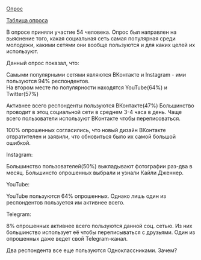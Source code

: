 [Опрос](https://docs.google.com/forms/d/1VA3qtAZ3jg-Wt3_7VzUhrcHIA1D6vfwbDLBkoYgbcA8/edit?usp=sharing)

[Таблица опроса](https://docs.google.com/spreadsheets/d/18k-6RuYcva_YtFGLNID09gYKS3Hbr9S5-3WWeFm8ZZE/edit#gid=688439064)

В опросе приняли участие 54 человека. Опрос был направлен на выяснение того, какая социальная сеть самая популярная среди молодежи, какими сетями они вообще пользуются и для каких целей их используют.

Данный опрос показал, что: 

Самыми популярными сетями являются ВКонтакте и Instagram - ими пользуются 94% респондентов.  
На втором месте по популярности находятся YouTube(64%) и Twitter(57%)

Активнее всего респонденты пользуются ВКонтакте(47%)
Большинство проводит в этоц социальной сети в среднем 3-4 часа в день.
Чаще всего пользователи используют ВКонтакте чтобы переписоваться. 

100% опрошенных согласились, что новый дизайн ВКонтакте отвратителен и заявили, что обновиться было их самой большой ошибкой.

Instagram: 

Большинство пользователей(50%) выкладывают фотографии раз-два в месяц. Большинсто опрошенных выбрали и узнали Кайли Дженнер. 

YouTube:

YouTube пользуются 64% опрошенных. Однако лишь один из респондентов пользуется им активнее всего. 

Telegram: 

8% опрошенных активнее всего пользуются данной соц. сетью. Из них большинство использует её чтобы переписываться с друзьями. Один из опрошенных даже ведет свой Telegram-канал.

Два респондента все еще пользуются Одноклассниками. Зачем?
